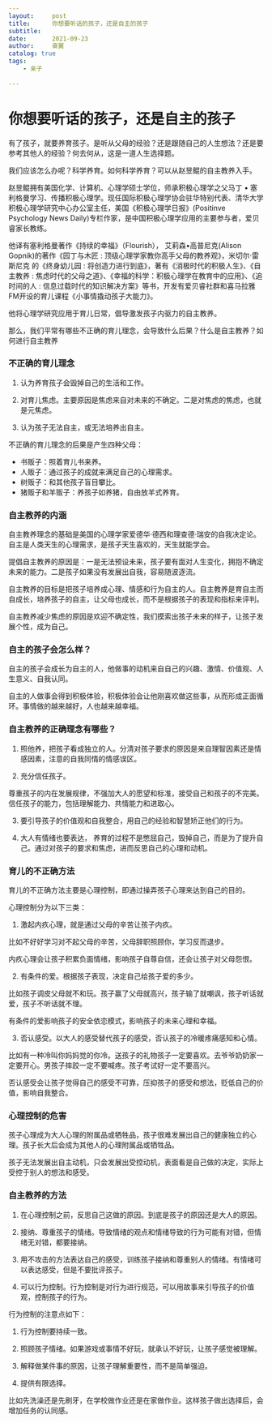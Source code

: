 ```yaml
---
layout:     post
title:      你想要听话的孩子，还是自主的孩子
subtitle:   
date:       2021-09-23
author:     奋翼
catalog: true
tags:
    - 亲子
    
---
```



#  你想要听话的孩子，还是自主的孩子

有了孩子，就要养育孩子。是听从父母的经验？还是跟随自己的人生想法？还是要参考其他人的经验？何去何从，这是一道人生选择题。

我们应该怎么办呢？科学养育。如何科学养育？可以从赵昱鲲的自主教养入手。

赵昱鲲拥有美国化学、计算机、心理学硕士学位，师承积极心理学之父马丁 • 塞利格曼学习、传播积极心理学。现任国际积极心理学协会驻华特别代表、清华大学积极心理学研究中心办公室主任，美国《积极心理学日报》(Positinve Psychology News Daily)专栏作家，是中国积极心理学应用的主要参与者，爱贝睿家长教练。

他译有塞利格曼著作《持续的幸福》（Flourish）， 艾莉森•高普尼克(Alison Gopnik)的著作《园丁与木匠 : 顶级心理学家教你高手父母的教养观》，米切尔·雷斯尼克 的《终身幼儿园 : 将创造力进行到底》，著有《消极时代的积极人生》、《自主教养 : 焦虑时代的父母之道》、《幸福的科学：积极心理学在教育中的应用》、《追时间的人 : 信息过载时代的知识解决方案》等书，开发有爱贝睿社群和喜马拉雅FM开设的育儿课程《小事情撬动孩子大能力》。

他将心理学研究应用于育儿日常，倡导激发孩子内驱力的自主教养。

那么，我们平常有哪些不正确的育儿理念，会导致什么后果？什么是自主教养？如何进行自主教养

### 不正确的育儿理念

1. 认为养育孩子会毁掉自己的生活和工作。

2. 对育儿焦虑。主要原因是焦虑来自对未来的不确定。二是对焦虑的焦虑，也就是元焦虑。

3. 认为孩子无法自主，或无法培养出自主。

不正确的育儿理念的后果是产生四种父母：

- 书贩子：照着育儿书来养。
- 人贩子：通过孩子的成就来满足自己的心理需求。
- 树贩子：和其他孩子盲目攀比。
- 猪贩子和羊贩子：养孩子如养猪，自由放羊式养育。

### 自主教养的内涵

  自主教养理念的基础是美国的心理学家爱德华·德西和理查德·瑞安的自我决定论。自主是人类天生的心理需求，是孩子天生喜欢的，天生就能学会。

  提倡自主教养的原因是：一是无法预设未来，孩子要有面对人生变化，拥抱不确定未来的能力。二是孩子如果没有发展出自我，容易随波逐流。

  自主教养的目标是把孩子培养成心理、情感和行为自主的人。自主教养是育自主而自成长，培养孩子的自主，让父母也成长，而不是根据孩子的表现和指标来评判。

  自主教养减少焦虑的原因是欢迎不确定性，我们摸索出孩子未来的样子，让孩子发展个性，成为自己。

### 自主的孩子会怎么样？

自主的孩子会成长为自主的人，他做事的动机来自自己的兴趣、激情、价值观、人生意义、自我认同。

自主的人做事会得到积极体验，积极体验会让他刚喜欢做这些事，从而形成正面循环。事情做的越来越好，人也越来越幸福。

### 自主教养的正确理念有哪些？

1. 照他养，把孩子看成独立的人。分清对孩子要求的原因是来自理智因素还是情感因素，注意的自我同情的情感误区。

2. 充分信任孩子。

尊重孩子的内在发展规律，不强加大人的愿望和标准，接受自己和孩子的不完美。信任孩子的能力，包括理解能力、共情能力和进取心。

3. 要引导孩子的价值观和自我整合，用自己的经验和智慧矫正他们的行为。

4. 大人有情绪也要表达， 养育的过程不是憋屈自己，毁掉自己，而是为了提升自己。通过对孩子的要求和焦虑，进而反思自己的心理和动机。

### 育儿的不正确方法

育儿的不正确方法主要是心理控制，即通过操弄孩子心理来达到自己的目的。

心理控制分为以下三类：

1. 激起内疚心理，就是通过父母的辛苦让孩子内疚。

比如不好好学习对不起父母的辛苦，父母辞职照顾你，学习反而退步。

内疚心理会让孩子积累负面情绪，影响孩子自尊自信，还会让孩子对父母怨恨。

2. 有条件的爱。根据孩子表现，决定自己给孩子爱的多少。

比如孩子调皮父母就不和玩。孩子赢了父母就高兴，孩子输了就嘲讽，孩子听话就爱，孩子不听话就不理。

有条件的爱影响孩子的安全依恋模式，影响孩子的未来心理和幸福。

3. 否认感受。以大人的感受替代孩子的感受，否认孩子的冷暖疼痛感知和心情。

比如有一种冷叫你妈妈觉的你冷。送孩子的礼物孩子一定要喜欢。去爷爷奶奶家一定要开心。男孩子摔跤一定不要喊疼。孩子考试好一定不要高兴。

否认感受会让孩子觉得自己的感受不可靠，压抑孩子的感受和想法，贬低自己的价值，影响自我整合。

### 心理控制的危害

孩子心理成为大人心理的附属品或牺牲品，孩子很难发展出自己的健康独立的心理。孩子长大后会成为其他人的心理附属品或牺牲品。

  孩子无法发展出自主动机，只会发展出受控动机，表面看是自己做的决定，实际上受控于别人的想法和感受。

### 自主教养的方法

1. 在心理控制之前，反思自己这做的原因。到底是孩子的原因还是大人的原因。

2. 接纳、尊重孩子的情绪。导致情绪的观点和情绪导致的行为可能有对错，但情绪无对错，都要接纳。

3. 用不攻击的方法表达自己的感受，训练孩子接纳和尊重别人的情绪。有情绪可以表达感受，但是不要批评孩子。

4. 可以行为控制。行为控制是对行为进行规范，可以用故事来引导孩子的价值观，控制孩子的行为。

  行为控制的注意点如下：

1. 行为控制要持续一致。

2. 照顾孩子情绪。如果游戏或事情不好玩，就承认不好玩，让孩子感觉被理解。

3. 解释做某件事的原因，让孩子理解重要性，而不是简单强迫。

4. 提供有限选择。

​      比如先洗澡还是先刷牙，在学校做作业还是在家做作业。这样孩子做出选择后，会增加任务的认同感。
